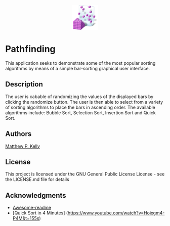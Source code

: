 <p align="center">
	<a href="https://github.com/MattyK-123/Sorting">
		<img src="Assets/sort.png" alt="Logo" width="80" height="80">
	</a>
</p>

# Pathfinding

This application seeks to demonstrate some of the most popular sorting algorithms by means of a simple bar-sorting graphical user interface.

## Description

The user is cabable of randomizing the values of the displayed bars by clicking the randomize button. The user is then able to select from a variety of sorting algorithms to place the bars in ascending order. The available algorithms include: Bubble Sort, Selection Sort, Insertion Sort and Quick Sort.

## Authors

[Matthew P. Kelly](https://www.linkedin.com/in/matthew-kelly-aa11a9189/)

## License

This project is licensed under the GNU General Public License License - see the LICENSE.md file for details

## Acknowledgments

* [Awesome-readme](https://github.com/matiassingers/awesome-readme)
* [Quick Sort in 4 Minutes] (https://www.youtube.com/watch?v=Hoixgm4-P4M&t=155s)